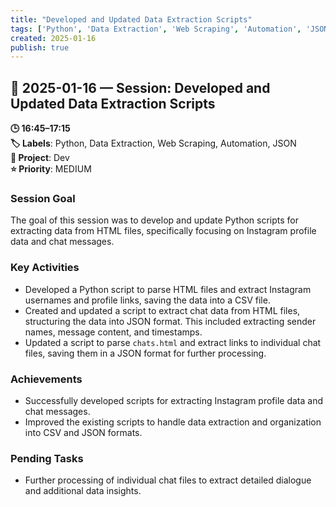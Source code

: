 ```yaml
---
title: "Developed and Updated Data Extraction Scripts"
tags: ['Python', 'Data Extraction', 'Web Scraping', 'Automation', 'JSON']
created: 2025-01-16
publish: true
---
```


## 📅 2025-01-16 — Session: Developed and Updated Data Extraction Scripts

**🕒 16:45–17:15**  
**🏷️ Labels**: Python, Data Extraction, Web Scraping, Automation, JSON  
**📂 Project**: Dev  
**⭐ Priority**: MEDIUM  


### Session Goal
The goal of this session was to develop and update Python scripts for extracting data from HTML files, specifically focusing on Instagram profile data and chat messages.

### Key Activities
- Developed a Python script to parse HTML files and extract Instagram usernames and profile links, saving the data into a CSV file.
- Created and updated a script to extract chat data from HTML files, structuring the data into JSON format. This included extracting sender names, message content, and timestamps.
- Updated a script to parse `chats.html` and extract links to individual chat files, saving them in a JSON format for further processing.

### Achievements
- Successfully developed scripts for extracting Instagram profile data and chat messages.
- Improved the existing scripts to handle data extraction and organization into CSV and JSON formats.

### Pending Tasks
- Further processing of individual chat files to extract detailed dialogue and additional data insights.
